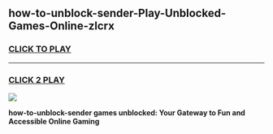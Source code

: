 
## how-to-unblock-sender-Play-Unblocked-Games-Online-zlcrx
<h3>
<a href="https://premium76.site?title=how-to-unblock-sender&ref=25A">CLICK TO PLAY</a></h3>
<hr>

<h3>
<a href="https://premium76.site?title=how-to-unblock-sender&ref=25A">CLICK 2 PLAY</a>
  
</h3>

<a href="https://premium76.site?title=how-to-unblock-sender&ref=25A"><img src="https://clearcache.store/games.png"></a>


**how-to-unblock-sender games unblocked: Your Gateway to Fun and Accessible Online Gaming**
